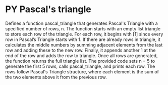 # PY Pascal's triangle

Defines a function pascal_triangle that generates Pascal's Triangle with a specified number of rows, n. The function starts with an empty list triangle to store each row of the triangle. For each row, it begins with [1] since every row in Pascal’s Triangle starts with 1. If there are already rows in triangle, it calculates the middle numbers by summing adjacent elements from the last row and adding these to the new row. Finally, it appends another 1 at the end of the row and adds the row to triangle. Once all rows are generated, the function returns the full triangle list. The provided code sets n = 5 to generate the first 5 rows, calls pascal_triangle, and prints each row. The rows follow Pascal's Triangle structure, where each element is the sum of the two elements above it from the previous row.
